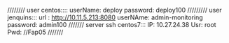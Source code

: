 ////////
user centos::::
userName: deploy
password: deploy100
/////////
user jenquins:::
url : http://10.11.5.213:8080
userNAme: admin-monitoring
password: admin100
///////
server ssh centos7:::
IP: 10.27.24.38
Usr: root
Pwd: //Fap05
///////
